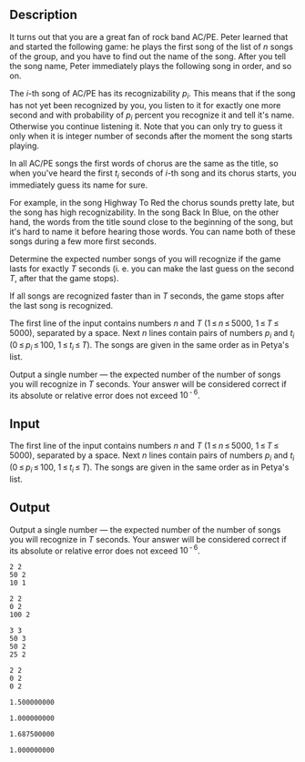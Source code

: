 ## Description

<div><p>It turns out that you are a great fan of rock band AC/PE. Peter learned that and started the following game: he plays the first song of the list of <span class="tex-span"><i>n</i></span> songs of the group, and you have to find out the name of the song. After you tell the song name, Peter immediately plays the following song in order, and so on.</p><p>The <span class="tex-span"><i>i</i></span>-th song of AC/PE has its recognizability <span class="tex-span"><i>p</i><sub class="lower-index"><i>i</i></sub></span>. This means that if the song has not yet been recognized by you, you listen to it for exactly one more second and with probability of <span class="tex-span"><i>p</i><sub class="lower-index"><i>i</i></sub></span> percent you recognize it and tell it's name. Otherwise you continue listening it. Note that you can only try to guess it only when it is integer number of seconds after the moment the song starts playing.</p><p>In all AC/PE songs the first words of chorus are the same as the title, so when you've heard the first <span class="tex-span"><i>t</i><sub class="lower-index"><i>i</i></sub></span> seconds of <span class="tex-span"><i>i</i></span>-th song and its chorus starts, you immediately guess its name for sure.</p><p>For example, in the song Highway To Red the chorus sounds pretty late, but the song has high recognizability. In the song Back In Blue, on the other hand, the words from the title sound close to the beginning of the song, but it's hard to name it before hearing those words. You can name both of these songs during a few more first seconds.</p><p>Determine the expected number songs of you will recognize if the game lasts for exactly <span class="tex-span"><i>T</i></span> seconds (i. e. you can make the last guess on the second <span class="tex-span"><i>T</i></span>, after that the game stops).</p><p><span class="tex-font-style-bf">If all songs are recognized faster than in <span class="tex-span"><i>T</i></span> seconds, the game stops after the last song is recognized.</span></p></div><div class="input-specification"><p>The first line of the input contains numbers <span class="tex-span"><i>n</i></span> and <span class="tex-span"><i>T</i></span> (<span class="tex-span">1 ≤ <i>n</i> ≤ 5000</span>, <span class="tex-span">1 ≤ <i>T</i> ≤ 5000</span>), separated by a space. Next <span class="tex-span"><i>n</i></span> lines contain pairs of numbers <span class="tex-span"><i>p</i><sub class="lower-index"><i>i</i></sub></span> and <span class="tex-span"><i>t</i><sub class="lower-index"><i>i</i></sub></span> (<span class="tex-span">0 ≤ <i>p</i><sub class="lower-index"><i>i</i></sub> ≤ 100</span>, <span class="tex-span">1 ≤ <i>t</i><sub class="lower-index"><i>i</i></sub> ≤ <i>T</i></span>). The songs are given in the same order as in Petya's list.</p></div><div class="output-specification"><p>Output a single number — the expected number of the number of songs you will recognize in <span class="tex-span"><i>T</i></span> seconds. Your answer will be considered correct if its absolute or relative error does not exceed <span class="tex-span">10<sup class="upper-index"> - 6</sup></span>.</p></div>

## Input

<p>The first line of the input contains numbers <span class="tex-span"><i>n</i></span> and <span class="tex-span"><i>T</i></span> (<span class="tex-span">1 ≤ <i>n</i> ≤ 5000</span>, <span class="tex-span">1 ≤ <i>T</i> ≤ 5000</span>), separated by a space. Next <span class="tex-span"><i>n</i></span> lines contain pairs of numbers <span class="tex-span"><i>p</i><sub class="lower-index"><i>i</i></sub></span> and <span class="tex-span"><i>t</i><sub class="lower-index"><i>i</i></sub></span> (<span class="tex-span">0 ≤ <i>p</i><sub class="lower-index"><i>i</i></sub> ≤ 100</span>, <span class="tex-span">1 ≤ <i>t</i><sub class="lower-index"><i>i</i></sub> ≤ <i>T</i></span>). The songs are given in the same order as in Petya's list.</p>

## Output

<p>Output a single number — the expected number of the number of songs you will recognize in <span class="tex-span"><i>T</i></span> seconds. Your answer will be considered correct if its absolute or relative error does not exceed <span class="tex-span">10<sup class="upper-index"> - 6</sup></span>.</p>





```input1
2 2
50 2
10 1

```




```input2
2 2
0 2
100 2

```




```input3
3 3
50 3
50 2
25 2

```




```input4
2 2
0 2
0 2

```




```output1
1.500000000

```




```output2
1.000000000

```




```output3
1.687500000

```




```output4
1.000000000

```


